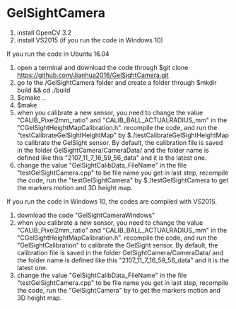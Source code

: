 # GelSightCamera
1. install OpenCV 3.2
2. install VS2015 (if you run the code in Windows 10)

If you run the code in Ubuntu 16.04
1. open a terminal and download the code through $git clone https://github.com/Jianhua2016/GelSightCamera.git
2. go to the /GelSightCamera folder and create a folder through $mkdir build && cd ./build
3. $cmake ..
4. $make
5. when you calibrate a new sensor, you need to change the value "CALIB_Pixel2mm_ratio" and "CALIB_BALL_ACTUALRADIUS_mm" in the "CGelSightHeightMapCalibration.h". recompile the code, and run the "testCalibrateGelSightHeightMap" by $./testCalibrateGelSightHeightMap to calibrate the GelSight sensor. By default, the calibration file is saved in the folder GelSightCamera/CameraData/ and the folder name is defined like this "2107_11_7_16_59_56_data" and it is the latest one.
6. change the value "GelSightCalibData_FileName" in the file "testGelSightCamera.cpp" to be file name you get in last step, recompile the code, run the "testGelSightCamera" by $./testGelSightCamera to get the markers motion and 3D height map.

If you run the code in Windows 10, the codes are compiled with VS2015.
1. download the code "GelSightCameraWindows"
2. when you calibrate a new sensor, you need to change the value "CALIB_Pixel2mm_ratio" and "CALIB_BALL_ACTUALRADIUS_mm" in the "CGelSightHeightMapCalibration.h". recompile the code, and run the "GelSightCalibration" to calibrate the GelSight sensor. By default, the calibration file is saved in the folder GelSightCamera/CameraData/ and the folder name is defined like this "2107_11_7_16_59_56_data" and it is the latest one.
3. change the value "GelSightCalibData_FileName" in the file "testGelSightCamera.cpp" to be file name you get in last step, recompile the code, run the "GelSightCamera" by to get the markers motion and 3D height map.
 
